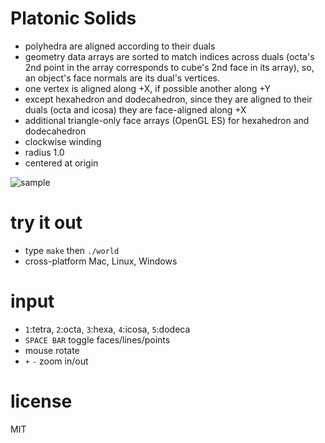 # Platonic Solids
* polyhedra are aligned according to their duals
* geometry data arrays are sorted to match indices across duals (octa's 2nd point in the array corresponds to cube's 2nd face in its array), so, an object's face normals are its dual's vertices.
* one vertex is aligned along +X, if possible another along +Y
* except hexahedron and dodecahedron, since they are aligned to their duals (octa and icosa) they are face-aligned along +X
* additional triangle-only face arrays (OpenGL ES) for hexahedron and dodecahedron
* clockwise winding
* radius 1.0
* centered at origin

![sample](https://raw.github.com/robbykraft/Platonic/master/sample.gif)

# try it out
* type `make` then `./world`
* cross-platform Mac, Linux, Windows

# input
* `1`:tetra, `2`:octa, `3`:hexa, `4`:icosa, `5`:dodeca
* `SPACE BAR` toggle faces/lines/points
* mouse rotate
* `+` `-` zoom in/out

# license
MIT